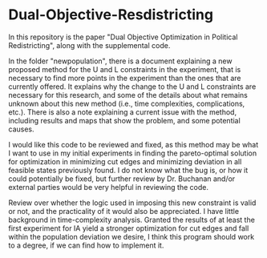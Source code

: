 # Dual-Objective-Resdistricting

In this repository is the paper "Dual Objective Optimization in Political Redistricting", along with the supplemental code.

In the folder "newpopulation", there is a document explaining a new proposed method for the U and L constraints in the experiment, that is necessary to find more points in the experiment than the ones that are currently offered. It explains why the change to the U and L constraints are necessary for this research, and some of the details about what remains unknown about this new method (i.e., time complexities, complications, etc.). There is also a note explaining a current issue with the method, including results and maps that show the problem, and some potential causes.

I would like this code to be reviewed and fixed, as this method may be what I want to use in my initial experiments in finding the pareto-optimal solution for optimization in minimizing cut edges and minimizing deviation in all feasible states previously found. I do not know what the bug is, or how it could potentially be fixed, but further review by Dr. Buchanan and/or external parties would be very helpful in reviewing the code.

Review over whether the logic used in imposing this new constraint is valid or not, and the practicality of it would also be appreciated. I have little background in time-complexity analysis. Granted the results of at least the first experiment for IA yield a stronger optimization for cut edges and fall within the population deviation we desire, I think this program should work to a degree, if we can find how to implement it.
